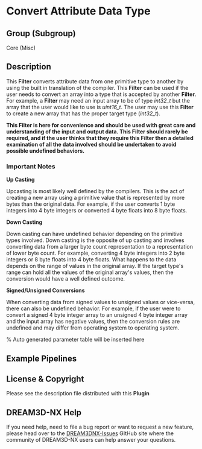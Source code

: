 # Convert Attribute Data Type

## Group (Subgroup)

Core (Misc)

## Description

This **Filter** converts attribute data from one primitive type to another by using the built in translation of the compiler. This **Filter** can be used if the user needs to convert an array into a type that is accepted by another **Filter**. For example, a **Filter** may need an input array to be of type _int32_t_ but the array that the user would like to use is _uint16_t_. The user may use this **Filter** to create a new array that has the proper target type (_int32_t_).

**This Filter is here for convenience and should be used with great care and understanding of the input and output data. This Filter should rarely be required, and if the user thinks that they require this Filter then a detailed examination of all the data involved should be undertaken to avoid possible undefined behaviors.**

### Important Notes

**Up Casting**

Upcasting is most likely well defined by the compilers. This is the act of creating a new array using a primitive value that is represented by more bytes than the original data. For example, if the user converts 1 byte integers into 4 byte integers or converted 4 byte floats into 8 byte floats.

**Down Casting**

Down casting can have undefined behavior depending on the primitive types involved. Down casting is the opposite of up casting and involves converting data from a larger byte count representation to a representation of lower byte count. For example, converting 4 byte integers into 2 byte integers or 8 byte floats into 4 byte floats. What happens to the data depends on the range of values in the original array. If the target type's range can hold all the values of the original array's values, then the conversion would have a well defined outcome.

**Signed/Unsigned Conversions**

When converting data from signed values to unsigned values or vice-versa, there can also be undefined behavior. For example, if the user were to convert a signed 4 byte integer array to an unsigned 4 byte integer array and the input array has negative values, then the conversion rules are undefined and may differ from operating system to operating system.

% Auto generated parameter table will be inserted here

## Example Pipelines

## License & Copyright

Please see the description file distributed with this **Plugin**

## DREAM3D-NX Help

If you need help, need to file a bug report or want to request a new feature, please head over to the [DREAM3DNX-Issues](https://github.com/BlueQuartzSoftware/DREAM3DNX-Issues) GItHub site where the community of DREAM3D-NX users can help answer your questions.
